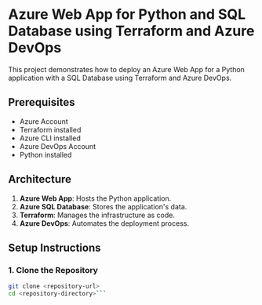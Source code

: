 # Azure Web App for Python and SQL Database using Terraform and Azure DevOps

This project demonstrates how to deploy an Azure Web App for a Python application with a SQL Database using Terraform and Azure DevOps.

## Prerequisites

- Azure Account
- Terraform installed
- Azure CLI installed
- Azure DevOps Account
- Python installed

## Architecture

1. **Azure Web App**: Hosts the Python application.
2. **Azure SQL Database**: Stores the application's data.
3. **Terraform**: Manages the infrastructure as code.
4. **Azure DevOps**: Automates the deployment process.

## Setup Instructions

### 1. Clone the Repository

```bash
git clone <repository-url>
cd <repository-directory>```
